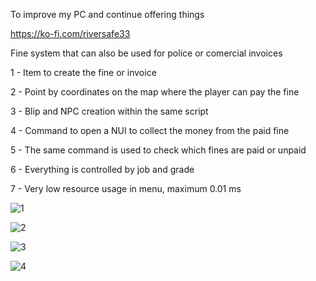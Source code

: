 To improve my PC and continue offering things

https://ko-fi.com/riversafe33

Fine system that can also be used for police or comercial invoices 

1 - Item to create the fine or invoice 

2 - Point by coordinates on the map where the player can pay the fine 

3 - Blip and NPC creation within the same script 

4 - Command to open a NUI to collect the money from the paid fine 

5 - The same command is used to check which fines are paid or unpaid 

6 - Everything is controlled by job and grade

7 - Very low resource usage in menu, maximum 0.01 ms

![1](https://github.com/user-attachments/assets/645c1508-c68e-4e76-9139-a923c957d121)

![2](https://github.com/user-attachments/assets/b01456d3-8e0b-4d41-a486-79e7b07e9f15)

![3](https://github.com/user-attachments/assets/535257e1-a280-4b4b-84de-17263aef08c9)

![4](https://github.com/user-attachments/assets/f71d157a-181b-4237-9d4b-cc3f120d3b8d)
